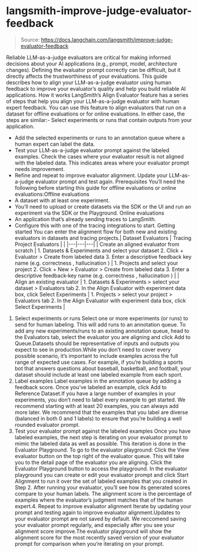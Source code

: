 # langsmith-improve-judge-evaluator-feedback

> Source: https://docs.langchain.com/langsmith/improve-judge-evaluator-feedback

Reliable LLM-as-a-judge evaluators are critical for making informed decisions about your AI applications (e.g., prompt, model, architecture changes). Defining the evaluator prompt correctly can be difficult, but it directly affects the trustworthiness of your evaluations.
This guide describes how to align your LLM-as-a-judge evaluator using human feedback to improve your evaluator’s quality and help you build reliable AI applications.
How it works
LangSmith’s Align Evaluator feature has a series of steps that help you align your LLM-as-a-judge evaluator with human expert feedback. You can use this feature to align evaluators that run on a dataset for offline evaluations or for online evaluations. In either case, the steps are similar:- Select experiments or runs that contain outputs from your application.
- Add the selected experiments or runs to an annotation queue where a human expert can label the data.
- Test your LLM-as-a-judge evaluator prompt against the labeled examples. Check the cases where your evaluator result is not aligned with the labeled data. This indicates areas where your evaluator prompt needs improvement.
- Refine and repeat to improve evaluator alignment. Update your LLM-as-a-judge evaluator prompt and test again.
Prerequisites
You’ll need the following before starting this guide for offline evaluations or online evaluations:Offline evaluations
- A dataset with at least one experiment.
- You’ll need to upload or create datasets via the SDK or the UI and run an experiment via the SDK or the Playground.
Online evaluations
- An application that’s already sending traces to LangSmith.
- Configure this with one of the tracing integrations to start.
Getting started
You can enter the alignment flow for both new and existing evaluators in datasets and tracing projects.| Dataset Evaluators | Tracing Project Evaluators | |
|---|---|---|
| Create an aligned evaluator from scratch | 1. Datasets & Experiments and select your dataset 2. Click + Evaluator > Create from labeled data 3. Enter a descriptive feedback key name (e.g. correctness , hallucination ) | 1. Projects and select your project 2. Click + New > Evaluator > Create from labeled data 3. Enter a descriptive feedback‑key name (e.g. correctness , hallucination ) |
| Align an existing evaluator | 1. Datasets & Experiments > select your dataset > Evaluators tab 2. In the Align Evaluator with experiment data box, click Select Experiments | 1. Projects > select your project > Evaluators tab 2. In the Align Evaluator with experiment data box, click Select Experiments |
1. Select experiments or runs
Select one or more experiments (or runs) to send for human labeling. This will add runs to an annotation queue. To add any new experiments/runs to an existing annotation queue, head to the Evaluators tab, select the evaluator you are aligning and click Add to Queue.Datasets should be representative of inputs and outputs you expect to see in production.While you don’t need to cover every possible scenario, it’s important to include examples across the full range of expected use cases. For example, if you’re building a sports bot that answers questions about baseball, basketball, and football, your dataset should include at least one labeled example from each sport.
2. Label examples
Label examples in the annotation queue by adding a feedback score. Once you’ve labeled an example, click Add to Reference Dataset.If you have a large number of examples in your experiments, you don’t need to label every example to get started. We recommend starting with at least 20 examples, you can always add more later. We recommend that the examples that you label are diverse (balanced in both 0 and 1 labels) to ensure that you’re building a well rounded evaluator prompt.
3. Test your evaluator prompt against the labeled examples
Once you have labeled examples, the next step is iterating on your evaluator prompt to mimic the labeled data as well as possible. This iteration is done in the Evaluator Playground. To go to the evaluator playground: Click the View evaluator button on the top right of the evaluator queue. This will take you to the detail page of the evaluator you are aligning. Click the Evaluator Playground button to access the playground. In the evaluator playground you can create or edit your evaluator prompt and click Start Alignment to run it over the set of labeled examples that you created in Step 2. After running your evaluator, you’ll see how its generated scores compare to your human labels. The alignment score is the percentage of examples where the evaluator’s judgment matches that of the human expert.4. Repeat to improve evaluator alignment
Iterate by updating your prompt and testing again to improve evaluator alignment.Updates to your evaluator prompt are not saved by default. We reccomend saving your evaluator prompt regularly, and especially after you see your alignment score improve.The evaluator playground will show the alignment score for the most recently saved version of your evaluator prompt for comparison when you’re iterating on your prompt.
